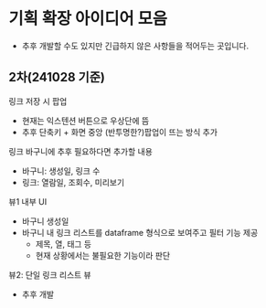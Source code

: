 # 기획 확장 아이디어 모음
- 추후 개발할 수도 있지만 긴급하지 않은 사항들을 적어두는 곳입니다.

## 2차(241028 기준)

링크 저장 시 팝업

- 현재는 익스텐션 버튼으로 우상단에 뜸
- 추후 단축키 + 화면 중앙 (반투명한?)팝업이 뜨는 방식 추가

링크 바구니에 추후 필요하다면 추가할 내용

- 바구니: 생성일, 링크 수
- 링크: 열람일, 조회수, 미리보기

뷰1 내부 UI

- 바구니 생성일
- 바구니 내 링크 리스트를 dataframe 형식으로 보여주고 필터 기능 제공
    - 제목, 열, 태그 등
    - 현재 상황에서는 불필요한 기능이라 판단

뷰2: 단일 링크 리스트 뷰

- 추후 개발
